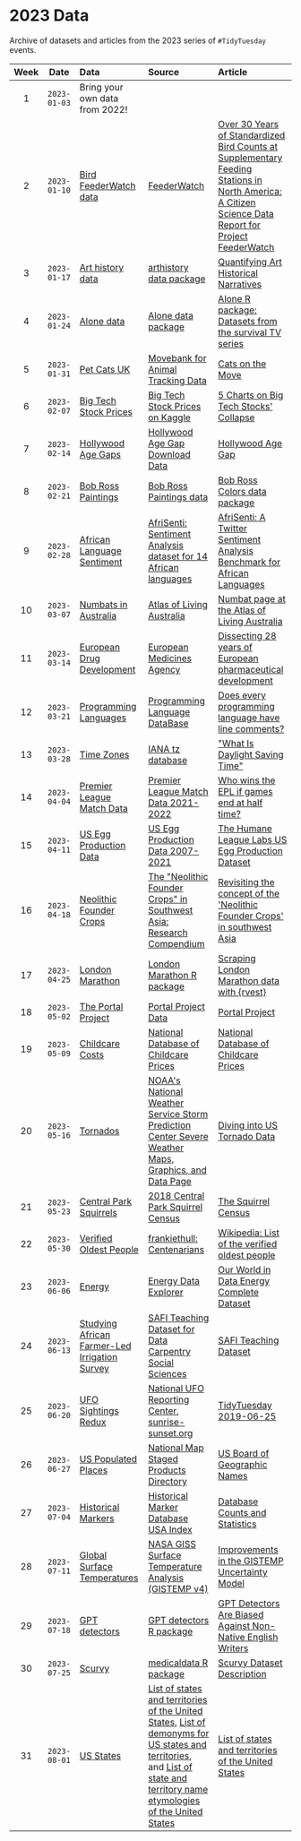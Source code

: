 # 2023 Data

Archive of datasets and articles from the 2023 series of `#TidyTuesday` events.

| Week | Date | Data | Source | Article
| :---: | :---: | :--- | :--- | :---|
| 1 | `2023-01-03` | Bring your own data from 2022! | | |
| 2 | `2023-01-10` | [Bird FeederWatch data](2023-01-10/readme.md) | [FeederWatch](https://feederwatch.org/explore/raw-dataset-requests/) | [Over 30 Years of Standardized Bird Counts at Supplementary Feeding Stations in North America: A Citizen Science Data Report for Project FeederWatch](https://www.frontiersin.org/articles/10.3389/fevo.2021.619682/full) |
| 3 | `2023-01-17` | [Art history data](2023-01-17/readme.md) | [arthistory data package](https://saralemus7.github.io/arthistory/) | [Quantifying Art Historical Narratives](https://github.com/hollandstam1/thesis/blob/main/_book/Quantifying-Art-Historical-Narratives.pdf) |
| 4 | `2023-01-24` | [Alone data](2023-01-24/readme.md) | [Alone data package](https://github.com/doehm/alone) | [Alone R package: Datasets from the survival TV series](https://gradientdescending.com/alone-r-package-datasets-from-the-survival-tv-series/) |
| 5 | `2023-01-31` | [Pet Cats UK](2023-01-31/readme.md) | [Movebank for Animal Tracking Data](https://www.datarepository.movebank.org/handle/10255/move.882) | [Cats on the Move](https://themarkup.org/data-is-plural/2023/01/25/from-jazz-solos-to-cats-on-the-move#:~:text=Giuseppe%20Sollazzo%5D-,Cats%20on%20the%20move,-.%20Between%202013) |
| 6 | `2023-02-07` | [Big Tech Stock Prices](2023-02-07/readme.md) | [Big Tech Stock Prices on Kaggle](https://www.kaggle.com/datasets/evangower/big-tech-stock-prices) | [5 Charts on Big Tech Stocks' Collapse](https://www.morningstar.com/articles/1129535/5-charts-on-big-tech-stocks-collapse) |
| 7 | `2023-02-14` | [Hollywood Age Gaps](2023-02-14/readme.md) | [Hollywood Age Gap Download Data](https://hollywoodagegap.com/movies.csv) | [Hollywood Age Gap](https://hollywoodagegap.com/) |
| 8 | `2023-02-21` | [Bob Ross Paintings](2023-02-21/readme.md) | [Bob Ross Paintings data](https://github.com/jwilber/Bob_Ross_Paintings/blob/master/data/bob_ross_paintings.csv) | [Bob Ross Colors data package](https://github.com/frankiethull/BobRossColors) |
| 9 | `2023-02-28` | [African Language Sentiment](2023-02-28/readme.md) | [AfriSenti: Sentiment Analysis dataset for 14 African languages](https://github.com/afrisenti-semeval/afrisent-semeval-2023) | [AfriSenti: A Twitter Sentiment Analysis Benchmark for African Languages](https://arxiv.org/pdf/2302.08956.pdf) |
| 10 | `2023-03-07` | [Numbats in Australia](2023-03-07/readme.md) | [Atlas of Living Australia](https://www.ala.org.au) | [Numbat page at the Atlas of Living Australia](https://bie.ala.org.au/species/https://biodiversity.org.au/afd/taxa/6c72d199-f0f1-44d3-8197-224a2f7cff5f) |
| 11 | `2023-03-14` | [European Drug Development](2023-03-14/readme.md) | [European Medicines Agency](https://www.ema.europa.eu/en/medicines/download-medicine-data) | [Dissecting 28 years of European pharmaceutical development](https://towardsdatascience.com/dissecting-28-years-of-european-pharmaceutical-development-3affd8f87dc0) |
| 12 | `2023-03-21` | [Programming Languages](2023-03-21/readme.md) | [Programming Language DataBase](https://pldb.com/index.html) | [Does every programming language have line comments?](https://pldb.com/posts/does-every-programming-language-support-line-comments.html) |
| 13 | `2023-03-28` | [Time Zones](2023-03-28/readme.md) | [IANA tz database](https://data.iana.org/time-zones/tz-link.html) | ["What Is Daylight Saving Time"](https://www.timeanddate.com/time/dst/) |
| 14 | `2023-04-04` | [Premier League Match Data](2023-04-04/readme.md) | [Premier League Match Data 2021-2022](https://www.kaggle.com/datasets/evangower/premier-league-match-data) | [Who wins the EPL if games end at half time?](https://www.kaggle.com/code/evangower/who-wins-the-epl-if-games-end-at-half-time/notebook?scriptVersionId=109590220) |
| 15 | `2023-04-11` | [US Egg Production Data](2023-04-11/readme.md) | [US Egg Production Data 2007-2021](https://osf.io/z2gxn/) | [The Humane League Labs US Egg Production Dataset](https://thehumaneleague.org/article/E008R01-us-egg-production-data) |
| 16 | `2023-04-18` | [Neolithic Founder Crops](2023-04-18/readme.md) | [The "Neolithic Founder Crops" in Southwest Asia: Research Compendium](https://github.com/joeroe/SWAsiaNeolithicFounderCrops/) | [Revisiting the concept of the 'Neolithic Founder Crops' in southwest Asia](https://link.springer.com/article/10.1007/s00334-023-00917-1) |
| 17 | `2023-04-25` | [London Marathon](2023-04-25/readme.md) | [London Marathon R package](https://github.com/nrennie/LondonMarathon) | [Scraping London Marathon data with {rvest}](https://nrennie.rbind.io/blog/web-scraping-rvest-london-marathon/) |
| 18 | `2023-05-02` | [The Portal Project](2023-05-02/readme.md) | [Portal Project Data](https://github.com/weecology/portaldata) | [Portal Project](https://portal.weecology.org/) |
| 19 | `2023-05-09` | [Childcare Costs](2023-05-09/readme.md) | [National Database of Childcare Prices](https://www.dol.gov/agencies/wb/topics/featured-childcare) | [National Database of Childcare Prices](https://www.dol.gov/agencies/wb/topics/featured-childcare) |
| 20 | `2023-05-16` | [Tornados](2023-05-16/readme.md) | [NOAA's National Weather Service Storm Prediction Center Severe Weather Maps, Graphics, and Data Page](https://www.spc.noaa.gov/wcm/#data) | [Diving into US Tornado Data](https://www.kaggle.com/code/evangower/diving-into-us-tornado-data) |
| 21 | `2023-05-23` | [Central Park Squirrels](2023-05-23/readme.md) | [2018 Central Park Squirrel Census](https://data.cityofnewyork.us/Environment/2018-Central-Park-Squirrel-Census-Squirrel-Data/vfnx-vebw) | [The Squirrel Census](https://www.thesquirrelcensus.com/) |
| 22 | `2023-05-30` | [Verified Oldest People](2023-05-30/readme.md) | [frankiethull: Centenarians](https://github.com/frankiethull/centenarians) | [Wikipedia: List of the verified oldest people](https://en.wikipedia.org/wiki/List_of_the_verified_oldest_people) |
| 23 | `2023-06-06` | [Energy](2023-06-06/readme.md) | [Energy Data Explorer](https://ourworldindata.org/explorers/energy) | [Our World in Data Energy Complete Dataset](https://github.com/owid/energy-data) |
| 24 | `2023-06-13` | [Studying African Farmer-Led Irrigation Survey](2023-06-13/readme.md) | [SAFI Teaching Dataset for Data Carpentry Social Sciences](https://datacarpentry.org/socialsci-workshop/data/) | [SAFI Teaching Dataset](https://figshare.com/articles/SAFI_Survey_Results/6262019) |
| 25 | `2023-06-20` | [UFO Sightings Redux](2023-06-20/readme.md) | [National UFO Reporting Center](https://nuforc.org/webreports/ndxshape.html), [sunrise-sunset.org](https://sunrise-sunset.org) | [TidyTuesday 2019-06-25](https://tidytues.day/2019/2019-06-25) |
| 26 | `2023-06-27` | [US Populated Places](2023-06-27/readme.md) | [National Map Staged Products Directory](https://prd-tnm.s3.amazonaws.com/index.html?prefix=StagedProducts/GeographicNames/) | [US Board of Geographic Names](https://www.usgs.gov/us-board-on-geographic-names/download-gnis-data) |
| 27 | `2023-07-04` | [Historical Markers](2023-07-04/readme.md) | [Historical Marker Database USA Index](https://www.hmdb.org/geolists.asp?c=United%20States%20of%20America) | [Database Counts and Statistics](https://www.hmdb.org/stats.asp) |
| 28 | `2023-07-11` | [Global Surface Temperatures](2023-07-11/readme.md) | [NASA GISS Surface Temperature Analysis (GISTEMP v4)](https://data.giss.nasa.gov/gistemp/) | [Improvements in the GISTEMP Uncertainty Model](https://agupubs.onlinelibrary.wiley.com/doi/10.1029/2018JD029522) |
| 29 | `2023-07-18` | [GPT detectors](2023-07-18/readme.md) | [GPT detectors R package](https://github.com/simonpcouch/detectors/) | [GPT Detectors Are Biased Against Non-Native English Writers](https://arxiv.org/abs/2304.02819) |
| 30 | `2023-07-25` | [Scurvy](2023-07-25/readme.md) | [medicaldata R package](https://higgi13425.github.io/medicaldata/) | [Scurvy Dataset Description](https://htmlpreview.github.io/?https://github.com/higgi13425/medicaldata/blob/master/man/description_docs/scurvy_desc.html) |
| 31 | `2023-08-01` | [US States](2023-08-01/readme.md) | [List of states and territories of the United States](https://en.wikipedia.org/wiki/List_of_states_and_territories_of_the_United_States), [List of demonyms for US states and territories](https://en.wikipedia.org/wiki/List_of_demonyms_for_US_states_and_territories), and [List of state and territory name etymologies of the United States](https://en.wikipedia.org/wiki/List_of_state_and_territory_name_etymologies_of_the_United_States) | [List of states and territories of the United States](https://en.wikipedia.org/wiki/List_of_states_and_territories_of_the_United_States)|
